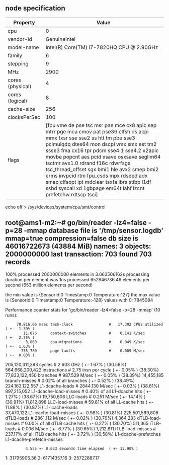 ## node specification

|Property|Value|
|-----------|-----|
|cpu|0|
|vendor-id|GenuineIntel|
|model-name|Intel(R) Core(TM) i7-7820HQ CPU @ 2.90GHz|
|family|6|
|stepping|9|
|MHz|2900|
|cores (physical)|4|
|cores (logical)|8|
|cache-size|256|
|clocksPerSec|100|
|flags|[fpu vme de pse tsc msr pae mce cx8 apic sep mtrr pge mca cmov pat pse36 clfsh ds acpi mmx fxsr sse sse2 ss htt tm pbe sse3 pclmulqdq dtes64 mon dscpl vmx smx est tm2 ssse3 fma cx16 tpr pdcm sse4.1 sse4.2 x2apic movbe popcnt aes pcid xsave osxsave seglim64 tsctmr avx1.0 rdrand f16c rdwrfsgs tsc_thread_offset sgx bmi1 hle avx2 smep bmi2 erms invpcid rtm fpu_csds mpx rdseed adx smap clfsopt ipt mdclear tsxfa ibrs stibp l1df ssbd syscall xd 1gbpage em64t lahf lzcnt prefetchw rdtscp tsci]|


echo off > /sys/devices/system/cpu/smt/control

root@ams1-m2:~# go/bin/reader -lz4=false -p=28 -mmap
database file is '/tmp/sensor.logdb'
mmap=true compression=false
db size is 46016722673 (43884 MiB)
names: 3
objects: 2000000000
last transaction: 703
found 703 records
-------
100%
processed 2000000000 elements in 3.063506162s
processing duration per element was 1ns
processed 652846736.46 elements per second (653 million elements per second)

the min value is {SensorId:0 Timestamp:0 Temperature:127}
the max value is {SensorId:0 Timestamp:0 Temperature:-128}
values with 0: 7845084


Performance counter stats for 'go/bin/reader -lz4=false -p=28 -mmap' (10 runs):

         78,816.06 msec task-clock                #   17.302 CPUs utilized            ( +-  1.39% )
            11,076      context-switches          #    0.141 K/sec                    ( +-  2.75% )
             3,860      cpu-migrations            #    0.049 K/sec                    ( +-  1.63% )
           735,780      page-faults               #    0.009 M/sec                    ( +-  0.03% )
   205,120,311,393      cycles                    #    2.603 GHz                      ( +-  1.67% )  (30.58%)
   564,668,200,422      instructions              #    2.75  insn per cycle           ( +-  0.05% )  (38.30%)
    77,833,122,450      branches                  #  987.529 M/sec                    ( +-  0.05% )  (38.39%)
        14,455,185      branch-misses             #    0.02% of all branches          ( +-  0.52% )  (38.49%)
   224,163,122,557      L1-dcache-loads           # 2844.130 M/sec                    ( +-  0.03% )  (38.61%)
       897,215,052      L1-dcache-load-misses     #    0.40% of all L1-dcache hits    ( +-  1.27% )  (38.67%)
        19,750,606      LLC-loads                 #    0.251 M/sec                    ( +- 14.14% )  (30.91%)
        11,812,898      LLC-load-misses           #   59.81% of all LL-cache hits     ( +- 11.88% )  (30.87%)
   <not supported>      L1-icache-loads                                             
        37,470,122      L1-icache-load-misses                                         ( +-  0.98% )  (30.81%)
   225,501,589,808      dTLB-loads                # 2861.112 M/sec                    ( +-  0.02% )  (30.76%)
         4,364,283      dTLB-load-misses          #    0.00% of all dTLB cache hits   ( +-  0.27% )  (30.70%)
           511,365      iTLB-loads                #    0.006 M/sec                    ( +-  6.77% )  (30.65%)
         1,212,811      iTLB-load-misses          #  237.17% of all iTLB cache hits   ( +-  3.72% )  (30.58%)
   <not supported>      L1-dcache-prefetches                                        
   <not supported>      L1-dcache-prefetch-misses                                   

             4.555 +- 0.633 seconds time elapsed  ( +- 13.90% )

1: 31795906.36
2: 61714357.16
3: 25722887.17
